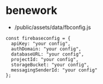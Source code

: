 # benework
- /public/assets/data/fbconfig.js
```
const firebaseconfig = {
  apiKey: "your config",
  authDomain: "your config",
  databaseURL: "your config",
  projectId: "your config",
  storageBucket: "your config",
  messagingSenderId: "your config"
};
```